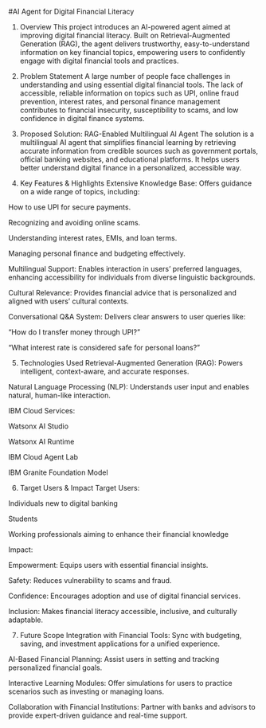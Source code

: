 #AI Agent for Digital Financial Literacy
1. Overview
This project introduces an AI-powered agent aimed at improving digital financial literacy. Built on Retrieval-Augmented Generation (RAG), the agent delivers trustworthy, easy-to-understand information on key financial topics, empowering users to confidently engage with digital financial tools and practices.

2. Problem Statement
A large number of people face challenges in understanding and using essential digital financial tools. The lack of accessible, reliable information on topics such as UPI, online fraud prevention, interest rates, and personal finance management contributes to financial insecurity, susceptibility to scams, and low confidence in digital finance systems.

3. Proposed Solution: RAG-Enabled Multilingual AI Agent
The solution is a multilingual AI agent that simplifies financial learning by retrieving accurate information from credible sources such as government portals, official banking websites, and educational platforms. It helps users better understand digital finance in a personalized, accessible way.

4. Key Features & Highlights
Extensive Knowledge Base: Offers guidance on a wide range of topics, including:

How to use UPI for secure payments.

Recognizing and avoiding online scams.

Understanding interest rates, EMIs, and loan terms.

Managing personal finance and budgeting effectively.

Multilingual Support: Enables interaction in users’ preferred languages, enhancing accessibility for individuals from diverse linguistic backgrounds.

Cultural Relevance: Provides financial advice that is personalized and aligned with users’ cultural contexts.

Conversational Q&A System: Delivers clear answers to user queries like:

“How do I transfer money through UPI?”

“What interest rate is considered safe for personal loans?”

5. Technologies Used
Retrieval-Augmented Generation (RAG): Powers intelligent, context-aware, and accurate responses.

Natural Language Processing (NLP): Understands user input and enables natural, human-like interaction.

IBM Cloud Services:

Watsonx AI Studio

Watsonx AI Runtime

IBM Cloud Agent Lab

IBM Granite Foundation Model

6. Target Users & Impact
Target Users:

Individuals new to digital banking

Students

Working professionals aiming to enhance their financial knowledge

Impact:

Empowerment: Equips users with essential financial insights.

Safety: Reduces vulnerability to scams and fraud.

Confidence: Encourages adoption and use of digital financial services.

Inclusion: Makes financial literacy accessible, inclusive, and culturally adaptable.

7. Future Scope
Integration with Financial Tools: Sync with budgeting, saving, and investment applications for a unified experience.

AI-Based Financial Planning: Assist users in setting and tracking personalized financial goals.

Interactive Learning Modules: Offer simulations for users to practice scenarios such as investing or managing loans.

Collaboration with Financial Institutions: Partner with banks and advisors to provide expert-driven guidance and real-time support.


